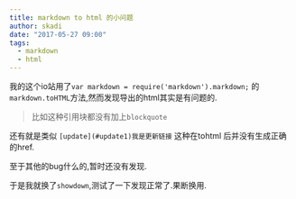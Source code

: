 ```yaml
---
title: markdown to html 的小问题
author: skadi
date: "2017-05-27 09:00"
tags:
  - markdown
  - html
---
```


我的这个io站用了`var markdown = require('markdown').markdown;`
的`markdown.toHTML`方法,然而发现导出的html其实是有问题的.

 > 比如这种引用块都没有加上`blockquote`

还有就是类似 `[update](#update1)我是更新链接` 这种在tohtml
后并没有生成正确的href.

至于其他的bug什么的,暂时还没有发现.

于是我就换了`showdown`,测试了一下发现正常了.果断换用.